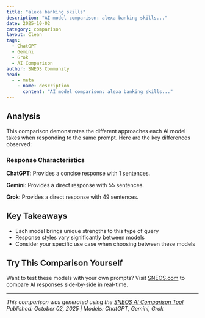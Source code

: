 ```yaml
---
title: "alexa banking skills"
description: "AI model comparison: alexa banking skills..."
date: 2025-10-02
category: comparison
layout: Clean
tags:
  - ChatGPT
  - Gemini
  - Grok
  - AI Comparison
author: SNEOS Community
head:
  - - meta
    - name: description
      content: "AI model comparison: alexa banking skills..."
---
```


<ChatComparison
  title="alexa banking skills"
  prompt="alexa banking skills"
  :responses='{
    "ChatGPT": "Error calling OpenAI API.",
    "Gemini": "Alexa\u0027s banking skills can be incredibly convenient, letting you manage your finances with just your voice. Here\u0027s a breakdown of what you can generally expect:\n\n**What You Can Do:**\n\n*   **Account Balances:** The most common and useful feature. You can ask for the balance of your checking, savings, credit card, or other linked accounts.  Example: \u0022Alexa, what\u0027s my checking account balance?\u0022 or \u0022Alexa, how much do I owe on my credit card?\u0022\n*   **Recent Transactions:** Find out where you recently spent money.  Example: \u0022Alexa, what are my recent transactions?\u0022 or \u0022Alexa, what did I spend at [Store Name]?\u0022\n*   **Bill Payments:** Some banks allow you to pay bills through Alexa. You\u0027ll likely need to set up payees in advance through your bank\u0027s website or app. Example: \u0022Alexa, pay my [Company Name] bill.\u0022 or \u0022Alexa, pay $50 to [Company Name].\u0022\n*   **Transfer Funds:** Move money between your accounts.  Example: \u0022Alexa, transfer $100 from checking to savings.\u0022\n*   **Budgeting and Financial Tracking:** Some banks and third-party skills integrate with budgeting apps to provide insights into your spending habits.  Example: \u0022Alexa, how much have I spent on groceries this month?\u0022\n*   **Savings Goals:** Some integrations let you track progress towards savings goals. Example: \u0022Alexa, how close am I to my vacation savings goal?\u0022\n*   **Alerts and Notifications:** Get notified about low balances, upcoming bill due dates, or unusual transactions. This is often configured within the banking skill\u0027s settings.\n*   **Find ATMs or Bank Branches:** \u0022Alexa, find the nearest [Bank Name] ATM.\u0022 or \u0022Alexa, find a [Bank Name] branch nearby.\u0022\n*   **Contact Customer Service:** Some skills may offer a way to contact customer service through Alexa.\n*   **Check Credit Score:** Some services like Credit One offer integration to check your credit score.\n\n**How to Get Started:**\n\n1.  **Check with Your Bank:** The first step is to find out if your bank offers an Alexa skill. Not all banks do. Look on your bank\u0027s website, search the Alexa Skills Store, or contact your bank\u0027s customer service.\n2.  **Enable the Skill:** In the Alexa app, search for your bank\u0027s skill and enable it.\n3.  **Link Your Account:** Follow the instructions in the Alexa app to link your bank account(s) to the skill. This usually involves entering your online banking credentials (username and password).\n4.  **Set Up a Voice PIN (Highly Recommended):** For security, always set up a voice PIN. This requires you to speak a specific code before Alexa can access your financial information. This prevents unauthorized access if someone else uses your Alexa device.\n5.  **Discover Commands:** Once linked, explore the specific commands your bank\u0027s skill supports.  You can usually say, \u0022Alexa, ask [Bank Name] for help\u0022 to see a list of available commands.\n\n**Security Considerations:**\n\n*   **Voice PIN is Crucial:** As mentioned above, *always* use a voice PIN.\n*   **Secure Your Alexa Device:** Make sure your Alexa device is in a secure location where others can\u0027t easily overhear your financial information.\n*   **Review Permissions:** Be careful about granting excessive permissions to any Alexa skill.\n*   **Regularly Monitor Your Accounts:** Even with security measures, it\u0027s always a good idea to regularly check your bank statements and online accounts for any unauthorized activity.\n*   **Privacy Settings:** Check your Alexa app\u0027s privacy settings to manage voice recordings and data usage.\n*   **Beware of Phishing:** Be wary of any emails or calls that ask for your Alexa or bank credentials. Banks will not typically ask for this information through these channels.\n*   **Skill Permissions:** Double-check the permissions you grant to any banking skill. Ensure they are only accessing necessary data.\n\n**Examples of Banks with Alexa Skills (This list is not exhaustive and may change):**\n\n*   Capital One\n*   Discover\n*   American Express\n*   TD Bank\n*   USAA\n*   Fifth Third Bank\n*   Bank of America (limited functionality)\n*   Credit One\n\n**Important Notes:**\n\n*   **Functionality Varies:** The specific features and capabilities of each bank\u0027s Alexa skill will vary.\n*   **Third-Party Skills:** Be extremely cautious about using third-party skills that claim to access your bank accounts. Stick with skills officially offered by your bank.\n*   **Security is Paramount:** Prioritize security and be aware of the risks involved in using voice-activated financial services.\n\nBefore using any Alexa banking skill, carefully read the terms and conditions and privacy policy. Understand what information is being collected and how it\u0027s being used.\n",
    "Grok": "Alexa, Amazon\u0027s virtual assistant, supports a variety of banking skills that allow users to manage their finances using voice commands. These skills are essentially third-party integrations or apps developed by banks and financial institutions to work with Alexa-enabled devices like the Echo. Here\u0027s an overview of Alexa banking skills and how they work:\n\n### What Are Alexa Banking Skills?\nAlexa banking skills are voice-activated tools that let you perform banking tasks by linking your bank account to Alexa. These skills are created by individual banks or financial service providers and must be enabled in the Alexa app. Common features include:\n- Checking account balances\n- Reviewing recent transactions\n- Paying bills\n- Transferring money between accounts\n- Finding nearby ATMs or branches\n- Receiving financial tips or updates\n\n### How to Enable Alexa Banking Skills\n1. **Open the Alexa App**: On your smartphone, launch the Alexa app.\n2. **Search for Banking Skills**: Go to the \u0022More\u0022 tab, select \u0022Skills \u0026 Games,\u0022 and search for your bank\u0027s skill (e.g., \u0022Bank of America\u0022 or \u0022Chase\u0022).\n3. **Enable the Skill**: Tap on the skill, select \u0022Enable to Use,\u0022 and sign in with your bank credentials to link your account.\n4. **Set Up a Voice Code**: For security, many banking skills require you to set up a 4-digit voice PIN to authorize transactions or access sensitive information.\n5. **Start Using**: Once linked, you can say commands like, \u0022Alexa, ask [Bank Name] for my account balance,\u0022 or \u0022Alexa, tell [Bank Name] to pay my credit card bill.\u0022\n\n### Popular Banking Skills for Alexa\nHere are some well-known banks and financial institutions that offer Alexa skills (availability may vary by region):\n- **Bank of America**: Check balances, review transactions, and get account summaries.\n- **Chase**: Access account balances, recent transactions, and spending insights.\n- **Wells Fargo**: Check balances and get transaction history.\n- **Capital One**: Check balances, pay bills, and track spending.\n- **American Express**: Review card balances, recent purchases, and payment due dates.\n- **PayPal**: Check balances and send money to contacts (requires linking your PayPal account).\n- **Venmo**: Send money to friends or check your balance.\n\n### Security and Privacy\n- **Voice PIN**: Most banking skills require a voice code for transactions or accessing sensitive data to prevent unauthorized use.\n- **Encryption**: Data shared between Alexa and your bank is encrypted for security.\n- **Limited Access**: Alexa skills typically don\u0027t store your full banking details on the device; they act as a secure bridge to your bank\u0027s servers.\n- **Disable When Needed**: You can unlink your bank account from Alexa at any time via the Alexa app if you have privacy concerns.\n\n### Limitations\n- Not all banks support Alexa skills, especially smaller or regional institutions.\n- Features vary by bank; some skills may only offer basic functions like balance checks.\n- Skills are region-specific, so availability depends on your location (e.g., mostly US-based for now).\n- Transactions may require additional confirmation on your bank\u0027s app or website for security.\n\n### Example Commands\n- \u0022Alexa, ask Capital One what my checking account balance is.\u0022\n- \u0022Alexa, tell Chase to transfer $50 from savings to checking.\u0022\n- \u0022Alexa, ask Bank of America when my next bill is due.\u0022\n- \u0022Alexa, ask PayPal to send $20 to John.\u0022\n\n### How to Find If Your Bank Supports Alexa\n- Check the Alexa app under \u0022Skills \u0026 Games\u0022 by searching for your bank\u2019s name.\n- Visit your bank\u2019s website or contact customer service to ask about Alexa integration.\n- Look at Amazon\u2019s official Alexa Skill Store online for a full list of available financial skills.\n\n### Alternatives If Your Bank Doesn\u2019t Have a Skill\nIf your bank doesn\u2019t have an Alexa skill, you can still use general financial management skills like:\n- **Mint**: For budgeting and tracking expenses across multiple accounts.\n- **QuickBooks**: For small business financial tracking.\n- **Personal Capital**: For an overview of your finances and investments.\n\n### Things to Consider\n- **Security Risks**: Be cautious about using banking skills on shared Alexa devices where others might overhear your voice PIN or commands.\n- **Updates**: Ensure your Alexa app and the bank\u0027s skill are up to date for the latest security patches and features.\n- **Voice Recognition**: Alexa may sometimes mishear commands, so double-check transactions or sensitive actions.\n\nIf you\u0027re looking for a specific bank\u0027s Alexa skill or troubleshooting help, let me know, and I can assist further! Which bank are you interested in connecting to Alexa?"
  }'
  published-date="12:51"
/>

## Analysis

This comparison demonstrates the different approaches each AI model takes when responding to the same prompt. Here are the key differences observed:

### Response Characteristics

**ChatGPT**: Provides a concise response with 1 sentences. 

**Gemini**: Provides a direct response with 55 sentences. 

**Grok**: Provides a direct response with 49 sentences. 

## Key Takeaways

- Each model brings unique strengths to this type of query
- Response styles vary significantly between models
- Consider your specific use case when choosing between these models

## Try This Comparison Yourself

Want to test these models with your own prompts? Visit [SNEOS.com](https://sneos.com) to compare AI responses side-by-side in real-time.

---

*This comparison was generated using the [SNEOS AI Comparison Tool](https://sneos.com)*
*Published: October 02, 2025 | Models: ChatGPT, Gemini, Grok*

